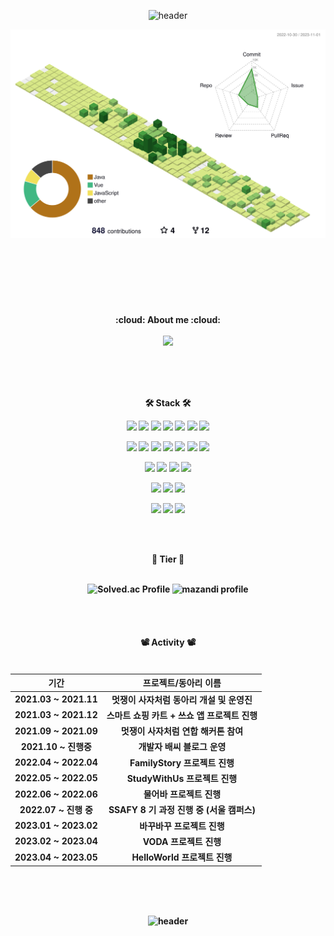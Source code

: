 <div align="center">
  
![header](https://capsule-render.vercel.app/api?type=waving&color=auto&height=300&section=header&text=BAE%20Github&fontSize=90&animation=fadeIn&fontAlignY=38&desc=Welcome%20My%20Profile!&descAlignY=51&descAlign=81)
</div>





![](./profile-3d-contrib/profile-green-animate.svg)

<br><br>

<!--
<div align="center">
  <h4 align="center">📌 슬로건 📌 <br><br>
  <h6>1️⃣ 꾸준히, 급하지 않게! </h6> 
  <h6>2️⃣ 경청하고, 최대한 공감하면서!</h6>
  <h6>3️⃣ 존중하고, 배려하면서!</h6> 
</div> -->


<!-- <br>
<div align="center">
  <img style="height:230px;" src="http://mazassumnida.wtf/api/v2/generate_badge?boj=bae1004ki&show_icons=true&theme=radical">
  <br>
</div> -->

<h4 align="center">
<br><br>
<br>
:cloud: About me :cloud: <br>
  
  <br>
<a href="https://baebalja.tistory.com/"><img src="https://img.shields.io/badge/Tech Blog-20C997?style=flat-square&logo=Tistory&logoColor=white"/></a>
<!-- <a href="https://www.canva.com/design/DAFvp3vtI08/TuqQzKb1nnQ0ujvV86byZQ/view?utm_content=DAFvp3vtI08&utm_campaign=designshare&utm_medium=link&utm_source=publishsharelink"><img src="https://img.shields.io/badge/Portfolio-F1C2FF.svg?logo=instagram&logoColor=pupple&style=flat&link=https://www.canva.com/design/DAFvp3vtI08/TuqQzKb1nnQ0ujvV86byZQ/view?utm_content=DAFvp3vtI08&utm_campaign=designshare&utm_medium=link&utm_source=publishsharelink"/></a> -->

<!-- <img src="https://img.shields.io/badge/bae1004kin@gmail.com-EA4335?style=flat-square&logo=Gmail&logoColor=white"/> 
<a href="https://www.instagram.com/bae.3007/"><img src="https://img.shields.io/badge/instagram-F1C2FF.svg?logo=instagram&logoColor=pupple&style=flat&link=https://www.instagram.com/bae.3007/"/></a> -->


<br><br><br>
<p align="center">
🛠 Stack 🛠
 
  <br>

![](https://img.shields.io/badge/C++-00599C?style=plastic&logo=c%2B%2B&logoColor=white)
![](https://img.shields.io/badge/Java-ED8B00?style=plastic&logo=java&logoColor=white)
![](https://img.shields.io/badge/Python-3776AB?style=plastic&logo=python&logoColor=white)
![](https://img.shields.io/badge/Spring-3B3E2E?logo=Spring&logoColor=9AD94F&style=plastic)
![](https://img.shields.io/badge/SpringBoot-3B3E2E?logo=SpringBoot&logoColor=9AD94F&style=plastic)
![](https://img.shields.io/badge/WebFlux-8FD600?style=plastic&logo=spring&logoColor=white)
![](https://img.shields.io/badge/Django-092E20?style=plastic&logo=django&logoColor=white)
  
![](https://img.shields.io/badge/Linux-FCC624?style=plastic&logo=linux&logoColor=white)
![](https://img.shields.io/badge/docker-E0FFFF?logo=docker&logoColor=blue&style=plastic)
![](https://img.shields.io/badge/Docker_Compose-2496ED?style=plastic&logo=docker&logoColor=white)
![](https://img.shields.io/badge/Nginx-269539?style=plastic&logo=nginx&logoColor=white)
![](https://img.shields.io/badge/Certbot-023046?style=plastic&logo=letsencrypt&logoColor=white)
![](https://img.shields.io/badge/ELK_Stack-005571?style=plastic&logo=elasticstack&logoColor=white)
![](https://img.shields.io/badge/Kafka-231F20?style=plastic&logo=apachekafka&logoColor=white)

![](https://img.shields.io/badge/MySQL-4479A1?style=plastic&logo=mysql&logoColor=white)
![](https://img.shields.io/badge/MariaDB-003545?style=plastic&logo=mariadb&logoColor=white)
![](https://img.shields.io/badge/MongoDB-4EA94B?style=plastic&logo=mongodb&logoColor=white)
![](https://img.shields.io/badge/Redis-DC382D?style=plastic&logo=redis&logoColor=white)

![](https://img.shields.io/badge/Jira-0052CC?style=plastic&logo=jira&logoColor=white)
![](https://img.shields.io/badge/Gitlab-FCA121?style=plastic&logo=gitlab&logoColor=white)
![](https://img.shields.io/badge/Github-181717?style=plastic&logo=github&logoColor=white)

![](https://img.shields.io/badge/HTML5-E34F26?style=plastic&logo=html5&logoColor=white)
![](https://img.shields.io/badge/CSS3-1572B6?style=plastic&logo=css3&logoColor=white)
![](https://img.shields.io/badge/JavaScript-F7DF1E?style=plastic&logo=javascript&logoColor=black)




<br><br>

 <div align="center">
    🧮 Tier 🧮  <br><br>
<!--     <img style="height:200px;" src="http://mazassumnida.wtf/api/v2/generate_badge?boj=bae1004ki&show_icons=true&theme=radical">  -->

</div> 

![Solved.ac Profile](http://mazassumnida.wtf/api/v2/generate_badge?boj=bae1004ki)
![mazandi profile](http://mazandi.herokuapp.com/api?handle=bae1004ki&theme=warm)

<br><br>
  
  <div align="center">
  <h4 align="center">  📽 Activity 📽   <br><br>
</div>

 
  
 <div align="center">

| 기간 | 프로젝트/동아리 이름|
| :---: | :---: | 
| 2021.03 ~ 2021.11 | 멋쟁이 사자처럼 동아리 개설 및 운영진 |
| 2021.03 ~ 2021.12 | 스마트 쇼핑 카트 + 쓰쇼 앱 프로젝트 진행 |
| 2021.09 ~ 2021.09 | 멋쟁이 사자처럼 연합 해커톤 참여 |
| 2021.10 ~ 진행중 | 개발자 배씨 블로그 운영 |
| 2022.04 ~ 2022.04 | FamilyStory 프로젝트 진행 |
| 2022.05 ~ 2022.05 | StudyWithUs 프로젝트 진행 |
| 2022.06 ~ 2022.06 | 물어바 프로젝트 진행 |
| 2022.07 ~ 진행 중 | SSAFY 8 기 과정 진행 중 (서울 캠퍼스) |
| 2023.01 ~ 2023.02 | 바꾸바꾸 프로젝트 진행 |
| 2023.02 ~ 2023.04 | VODA 프로젝트 진행 |
| 2023.04 ~ 2023.05 | HelloWorld 프로젝트 진행 |

</div> 

<br><br><br>


  
<div align="center">
   
![header](https://capsule-render.vercel.app/api?type=waving&color=gradient&height=120&animation=fadeIn&section=footer&text=🚗🚘🚛&fontAlign=70)
</div>
  
  
  
<!--     
<br><br><br>
<div align="center">
  <img style="height: 150px;" src="https://github-readme-stats.vercel.app/api?username=baejunghyun36&&show_icons=true&theme=radical">
  <img style="height: 150px;" src="https://github-readme-stats.vercel.app/api/top-langs/?username=baejunghyun36&layout=compact&theme=radical"> -->

